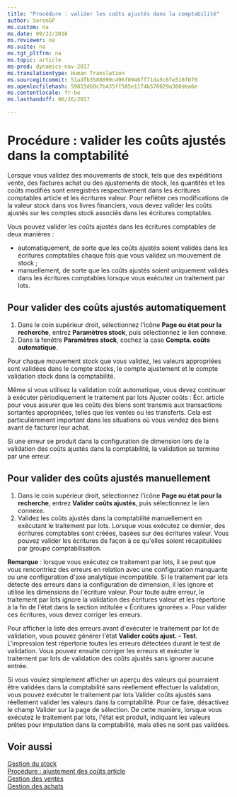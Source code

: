```yaml
---
title: "Procédure : valider les coûts ajustés dans la comptabilité"
author: SorenGP
ms.custom: na
ms.date: 09/22/2016
ms.reviewer: na
ms.suite: na
ms.tgt_pltfrm: na
ms.topic: article
ms-prod: dynamics-nav-2017
ms.translationtype: Human Translation
ms.sourcegitcommit: 51adfb3588099c496f0946ff71da5c6fe518f070
ms.openlocfilehash: 59815db9c7b435ff585e1174b570029a360dea6e
ms.contentlocale: fr-be
ms.lasthandoff: 06/26/2017

---
```


# <a name="how-to-post-inventory-costs-to-the-general-ledger"></a>Procédure : valider les coûts ajustés dans la comptabilité   
Lorsque vous validez des mouvements de stock, tels que des expéditions vente, des factures achat ou des ajustements de stock, les quantités et les coûts modifiés sont enregistrés respectivement dans les écritures comptables article et les écritures valeur. Pour refléter ces modifications de la valeur stock dans vos livres financiers, vous devez valider les coûts ajustés sur les comptes stock associés dans les écritures comptables.

Vous pouvez valider les coûts ajustés dans les écritures comptables de deux manières :

- automatiquement, de sorte que les coûts ajustés soient validés dans les écritures comptables chaque fois que vous validez un mouvement de stock ;
- manuellement, de sorte que les coûts ajustés soient uniquement validés dans les écritures comptables lorsque vous exécutez un traitement par lots.


## <a name="to-post-inventory-costs-automatically"></a>Pour valider des coûts ajustés automatiquement
1. Dans le coin supérieur droit, sélectionnez l'icône **Page ou état pour la recherche**, entrez **Paramètres stock**, puis sélectionnez le lien connexe.
2. Dans la fenêtre **Paramètres stock**, cochez la case **Compta. coûts automatique**.

Pour chaque mouvement stock que vous validez, les valeurs appropriées sont validées dans le compte stocks, le compte ajustement et le compte validation stock dans la comptabilité.

Même si vous utilisez la validation coût automatique, vous devez continuer à exécuter périodiquement le traitement par lots Ajuster coûts : Écr. article pour vous assurer que les coûts des biens sont transmis aux transactions sortantes appropriées, telles que les ventes ou les transferts. Cela est particulièrement important dans les situations où vous vendez des biens avant de facturer leur achat.

Si une erreur se produit dans la configuration de dimension lors de la validation des coûts ajustés dans la comptabilité, la validation se termine par une erreur.

## <a name="to-post-inventory-costs-manually"></a>Pour valider des coûts ajustés manuellement
1. Dans le coin supérieur droit, sélectionnez l'icône **Page ou état pour la recherche**, entrez **Valider coûts ajustés**, puis sélectionnez le lien connexe.
2. Validez les coûts ajustés dans la comptabilité manuellement en exécutant le traitement par lots. Lorsque vous exécutez ce dernier, des écritures comptables sont créées, basées sur des écritures valeur. Vous pouvez valider les écritures de façon à ce qu'elles soient récapitulées par groupe comptabilisation.

**Remarque** : lorsque vous exécutez ce traitement par lots, il se peut que vous rencontriez des erreurs en relation avec une configuration manquante ou une configuration d'axe analytique incompatible. Si le traitement par lots détecte des erreurs dans la configuration de dimension, il les ignore et utilise les dimensions de l'écriture valeur. Pour toute autre erreur, le traitement par lots ignore la validation des écritures valeur et les répertorie à la fin de l'état dans la section intitulée « Écritures ignorées ». Pour valider ces écritures, vous devez corriger les erreurs.

Pour afficher la liste des erreurs avant d'exécuter le traitement par lot de validation, vous pouvez générer l'état **Valider coûts ajust. - Test**. L'impression test répertorie toutes les erreurs détectées durant le test de validation. Vous pouvez ensuite corriger les erreurs et exécuter le traitement par lots de validation des coûts ajustés sans ignorer aucune entrée.

Si vous voulez simplement afficher un aperçu des valeurs qui pourraient être validées dans la comptabilité sans réellement effectuer la validation, vous pouvez exécuter le traitement par lots Valider coûts ajustés sans réellement valider les valeurs dans la comptabilité. Pour ce faire, désactivez le champ Valider sur la page de sélection. De cette manière, lorsque vous exécutez le traitement par lots, l'état est produit, indiquant les valeurs prêtes pour imputation dans la comptabilité, mais elles ne sont pas validées.

## <a name="see-also"></a>Voir aussi
[Gestion du stock](inventory-manage-inventory.md)    
[Procédure : ajustement des coûts article](inventory-how-adjust-item-costs.md)  
[Gestion des ventes](sales-manage-sales.md)  
[Gestion des achats](purchasing-manage-purchasing.md)

